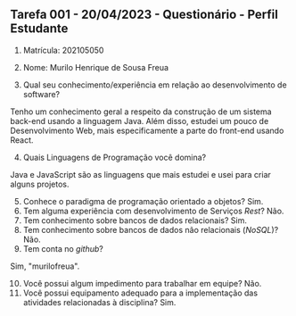 ## Tarefa 001 - 20/04/2023 - Questionário - Perfil Estudante

1. Matrícula: 202105050

2. Nome: Murilo Henrique de Sousa Freua

3. Qual seu conhecimento/experiência em relação ao desenvolvimento de software?

Tenho um conhecimento geral a respeito da construção de um sistema back-end usando a linguagem Java. Além disso, estudei um pouco de Desenvolvimento Web, mais especificamente a parte do front-end usando React.

4. Quais Linguagens de Programação você domina?

Java e JavaScript são as linguagens que mais estudei e usei para criar alguns projetos.

5. Conhece o paradigma de programação orientado a objetos? Sim.
6. Tem alguma experiência com desenvolvimento de Serviços _Rest_? Não.
7. Tem conhecimento sobre bancos de dados relacionais? Sim.
8. Tem conhecimento sobre bancos de dados não relacionais (_NoSQL_)? Não.
9. Tem conta no _github_?

Sim, "murilofreua".

10. Você possui algum impedimento para trabalhar em equipe? Não.
11. Você possui equipamento adequado para a implementação das atividades relacionadas à disciplina? Sim.

